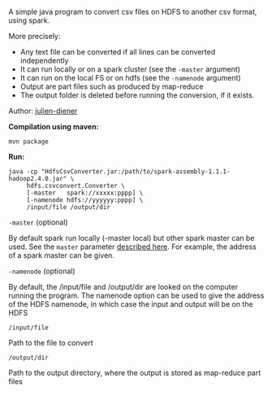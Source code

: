 
A simple java program to convert csv files on HDFS to another csv format, using spark.

More precisely:

 - Any text file can be converted if all lines can be converted independently
 - It can run locally or on a spark cluster (see the `-master` argument)
 - It can run on the local FS or on hdfs (see the `-namenode` argument)
 - Output are part files such as produced by map-reduce
 - The output folder is deleted before running the conversion, if it exists.

Author: [julien-diener](https://github.com/julien-diener)

**Compilation using maven:**

    mvn package

**Run:**

    java -cp "HdfsCsvConverter.jar:/path/to/spark-assembly-1.1.1-hadoop2.4.0.jar" \
         hdfs.csvconvert.Converter \
         [-master   spark://xxxxx:pppp] \
         [-namenode hdfs://yyyyyy:pppp] \
         /input/file /output/dir


`-master` (optional)

By default spark run locally (-master local) but other spark master can be used. See the `master` parameter
      [described here](https://spark.apache.org/docs/1.1.1/programming-guide.html#initializing-spark). For example,
      the address of a spark master can be given. </dd>

`-namenode` (optional)

By default, the /input/file and /output/dir are looked on the computer running the program. The namenode option
can be used to give the address of the HDFS namenode, in which case the input and output will be on the HDFS

`/input/file`

Path to the file to convert

`/output/dir`

Path to the output directory, where the output is stored as map-reduce part files


